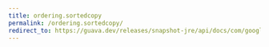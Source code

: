 ```yaml
---
title: ordering.sortedcopy
permalink: /ordering.sortedcopy/
redirect_to: https://guava.dev/releases/snapshot-jre/api/docs/com/google/common/collect/Ordering.html#sortedCopy-java.lang.Iterable-
---
```

